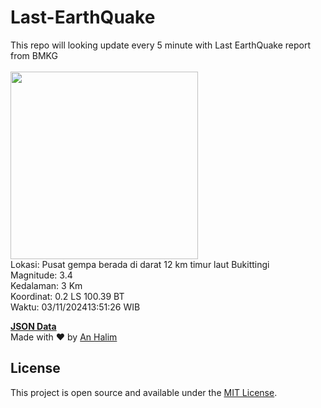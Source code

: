# Last-EarthQuake
This repo will looking update every 5 minute with Last EarthQuake report from BMKG
<br>
<br>
<img src="https://static.bmkg.go.id/20241103135126.mmi.jpg" width="300"/>
<br>
Lokasi: Pusat gempa berada di darat 12 km timur laut Bukittingi <br>
Magnitude: 3.4 <br>
Kedalaman: 3 Km <br>
Koordinat: 0.2 LS 100.39 BT <br>
Waktu: 03/11/202413:51:26 WIB <br>

<a href="./data/data.json">**JSON Data**</a>
<br>
Made with ❤️ by <a href="https://github.com/an-halim">An Halim</a>
## License

This project is open source and available under the [MIT License](LICENSE).
